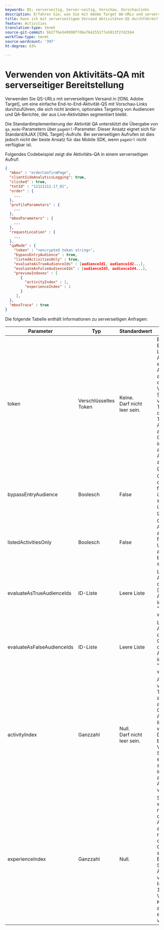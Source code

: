 ```yaml
---
keywords: QS; serverseitig, Server-seitig, Vorschau, Vorschaulinks
description: Erfahren Sie, wie Sie mit Adobe Target QA-URLs und serverseitigem Versand eine durchgängige Qualitätssicherung der Aktivität durchführen können, wobei Sie Links zu Vorschauen verwenden, die sich nicht ändern, optionales Targeting von Audiencen und QS-Berichte, der aus Live-Aktivitäten segmentiert bleibt, verwenden.
title: Kann ich mit serverseitigem Versand Aktivitäten-QS durchführen?
feature: Activities
translation-type: tm+mt
source-git-commit: bb27f6e540998f7dbe7642551f7a5013f2fd25b4
workflow-type: tm+mt
source-wordcount: '397'
ht-degree: 63%

---
```



# Verwenden von Aktivitäts-QA mit serverseitiger Bereitstellung

Verwenden Sie QS-URLs mit serverseitigem Versand in [!DNL Adobe Target], um eine einfache End-to-End-Aktivität-QS mit Vorschau-Links durchzuführen, die sich nicht ändern, optionales Targeting von Audiencen und QA-Berichte, der aus Live-Aktivitäten segmentiert bleibt.

Die Standardimplementierung der Aktivität QA unterstützt die Übergabe von `qa_mode`-Parametern über `pageUrl`-Parameter. Dieser Ansatz eignet sich für Standard/AJAX [!DNL Target]-Aufrufe. Bei serverseitigen Aufrufen ist dies jedoch nicht der beste Ansatz für das Mobile SDK, wenn `pageUrl` nicht verfügbar ist.

Folgendes Codebeispiel zeigt die Aktivitäts-QA in einem serverseitigen Aufruf:

```json
{
  "mbox" : "orderConfirmPage",
  "clientSideAnalyticsLogging": true,
  "clicked" : true,
  "tntId" : "12121212.17_01",
  "order" : {
    ...
  },
  "profileParameters" : {
    ...
  },
  "mboxParameters" : {
    ...
  },
  "requestLocation" : {
    ...
  },
  "qaMode" : {
    "token" : "<encrypted token string>",
    "bypassEntryAudience" : true,
    "listedActivitiesOnly" : true,
    "evaluateAsTrueAudienceIds" : [audienceId1, audienceId2...],
    "evaluateAsFalseAudienceIds" : [audienceId3, audienceId4...],
    "previewIndexes" : [
       {
         "activityIndex" : 1,
         "experienceIndex" : 1
       }
     ],
  },
  "mboxTrace" : true
}
```

Die folgende Tabelle enthält Informationen zu serverseitigen Anfragen:

| Parameter | Typ | Standardwert | Beschreibung |
|--- |--- |--- |--- |
| token | Verschlüsseltes Token | Keine.<br>Darf nicht leer sein. | Ein verschlüsseltes Element, das die Liste der Aktivitäts-IDs enthält, die in der Aktivitäts-QA ausgeführt werden dürfen.<br>Validierungsregeln: Sollte ein verschlüsseltes Token sein, das zu dem in der  [!DNL Target] Anforderung angegebenen Client gehört. Alle im Token angegebenen Aktivitäten müssen zu dem Client gehören. |
| bypassEntryAudience | Boolesch | False | Gibt an, ob Ziele der Einstiegsstufe für QA-Aktivitäten überprüft werden sollen oder als übereinstimmend gelten. |
| listedActivitiesOnly | Boolesch | False | Gibt an, ob QA-Aktivitäten isoliert ausgeführt oder für die aktuelle Umgebung als aktive Aktivitäten bewertet werden sollen. |
| evaluateAsTrueAudienceIds | ID-Liste | Leere Liste | Liste von Audiencen-IDs, die im Rahmen der [!DNL Target]-Anforderung immer als &quot;true&quot;bewertet werden sollten. |
| evaluateAsFalseAudienceIds | ID-Liste | Leere Liste | Liste von Audiencen-IDs, die im Gültigkeitsbereich der [!DNL Target]-Anforderung immer als &quot;false&quot;bewertet werden sollten. |
| activityIndex | Ganzzahl | Null.<br>Darf nicht leer sein. | Aktivitätsindex im verschlüsselten Token. Wenn activityIndex außerhalb der Grenzwerte der Aktivität im Token liegt oder null ist, wird er ignoriert. Der Index beginnt bei 1.<br>Validierungsregeln: Sollte mindestens ein Aktivitätsindex sein und auf eine im Token angegebene Aktivität verweisen. |
| experienceIndex | Ganzzahl | Null. | Sofern angegeben, wird ein Erlebnis nach dem Index in der Aktivitätsdefinition ausgewählt. Wenn nicht angegeben oder außerhalb der Grenzwerte, wird stattdessen die Erlebnisselektor-Strategie der Aktivität verwendet. Der Index beginnt bei 1.  Validierungsregeln: Kann null sein oder auf ein Erlebnis in einer Aktivität verweisen. |